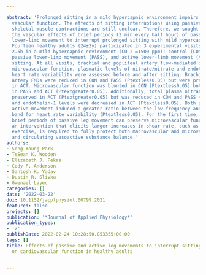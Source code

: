 ---
abstract: 'Prolonged sitting in a mild hypercapnic environment impairs peripheral
  vascular function. The effects of sitting interruptions using passive or active
  skeletal muscle contractions are still unclear. Therefore, we sought to examine
  the vascular effects of brief periods (2 min every half hour) of passive and active
  lower-limb movement to interrupt prolonged sitting with mild hypercapnia in adults.
  Fourteen healthy adults (24±2y) participated in 3 experimental visits sitting for
  2.5h in a mild hypercapnic environment (CO 2 =1500 ppm): control (CON, no limb movement),
  passive lower-limb movement (PASS), and active lower-limb movement (ACT) during
  sitting. At all visits, brachial and popliteal artery flow-mediated dilation (FMD),
  microvascular function, plasmatic levels of nitrate/nitrate and endothelin-1, and
  heart rate variability were assessed before and after sitting. Brachial and popliteal
  artery FMDs were reduced in CON and PASS (Ptextless0.05) but were preserved (Ptextgreater0.05)
  in ACT. Microvascular function was blunted in CON (Ptextless0.05) but was preserved
  in PASS and ACT (Ptextgreater0.05). Additionally, total plasma nitrate/nitrite was
  preserved in ACT (Ptextgreater0.05) but was reduced in CON and PASS (Ptextless0.05),
  and endothelin-1 levels were decreased in ACT (Ptextless0.05). Both passive and
  active movement induced a greater ratio between the low frequency and high frequency
  band for heart rate variability (Ptextless0.05). For the first time, we found that
  brief periods of passive leg movement can preserve microvascular function, but that
  an intervention that elicits larger increases in shear rate, such as low-intensity
  exercise, is required to fully protect both macrovascular and microvascular function
  and circulating vasoactive substance balance.'
authors:
- Song-Young Park
- TeSean K. Wooden
- Elizabeth J. Pekas
- Cody P. Anderson
- Santosh K. Yadav
- Dustin R. Slivka
- Gwenael Layec
categories: []
date: '2022-03-22'
doi: 10.1152/japplphysiol.00799.2021
featured: false
projects: []
publication: '*Journal of Applied Physiology*'
publication_types:
- '2'
publishDate: 2022-02-24 10:28:50.853355+00:00
tags: []
title: Effects of passive and active leg movements to interrupt sitting in mild hypercapnia
  on cardiovascular function in healthy adults

---
